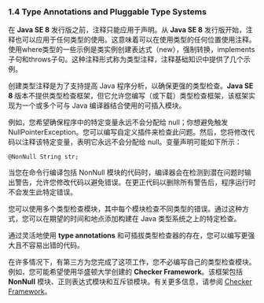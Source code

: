 ### 1.4 Type Annotations and Pluggable Type Systems

在 **Java SE 8** 发行版之前，注释只能应用于声明。从 **Java SE 8** 发行版开始，注释也可以应用于任何类型的使用。这意味着可以在使用类型的任何位置使用注释。使用where类型的一些示例是类实例创建表达式（new），强制转换，implements子句和throws子句。这种注释形式称为类型注释，注释基础知识中提供了几个示例。

创建类型注释是为了支持提高 Java 程序分析，以确保更强的类型检查。**Java SE 8** 版本不提供类型检查框架，但它允许您编写（或下载）类型检查框架，该框架实现为一个或多个可与 Java 编译器结合使用的可插入模块。

例如，您希望确保程序中的特定变量永远不会分配给 null；你想避免触发 NullPointerException。您可以编写自定义插件来检查此问题。然后，您将修改代码以注释该特定变量，表明它永远不会分配给 null。变量声明可能如下所示：

```
@NonNull String str;
```

当您在命令行编译包括 NonNull 模块的代码时，编译器会在检测到潜在问题时输出警告，允许您修改代码以避免错误。在更正代码以删除所有警告后，程序运行时不会发生此特定错误。

您可以使用多个类型检查模块，其中每个模块检查不同类型的错误。通过这种方式，您可以在期望的时间和地点添加构建在 Java 类型系统之上的特定检查。

通过灵活地使用 **type annotations** 和可插拔类型检查器的存在，您可以编写更强大且不容易出错的代码。

在许多情况下，有第三方为您完成了这项工作，您不必编写自己的类型检查模块。例如，您可能希望使用华盛顿大学创建的 **Checker Framework**。该框架包括 **NonNull** 模块、正则表达式模块和互斥锁模块。有关更多信息，请参阅 [Checker Framework](http://types.cs.washington.edu/checker-framework/)。
